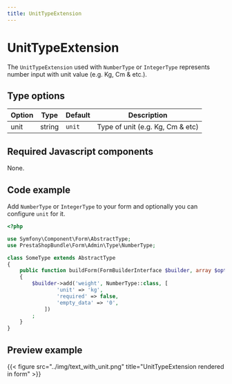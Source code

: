 ```yaml
---
title: UnitTypeExtension
---
```


# UnitTypeExtension

The `UnitTypeExtension` used with `NumberType` or `IntegerType` represents number input with unit value (e.g. Kg, Cm & etc.).

## Type options

| Option | Type   | Default | Description                      |
| ------ | ------ | ------- | -------------------------------- |
| unit   | string | `unit`  | Type of unit (e.g. Kg, Cm & etc) |

## Required Javascript components
    
None.

## Code example

Add `NumberType` or `IntegerType` to your form and optionally you can configure `unit` for it.

```php
<?php

use Symfony\Component\Form\AbstractType;
use PrestaShopBundle\Form\Admin\Type\NumberType;

class SomeType extends AbstractType
{
    public function buildForm(FormBuilderInterface $builder, array $options)
    {
        $builder->add('weight', NumberType::class, [
                'unit' => 'kg',
                'required' => false,
                'empty_data' => '0',
            ])
        ;
    }
}
```

## Preview example

{{< figure src="../img/text_with_unit.png" title="UnitTypeExtension rendered in form" >}}
